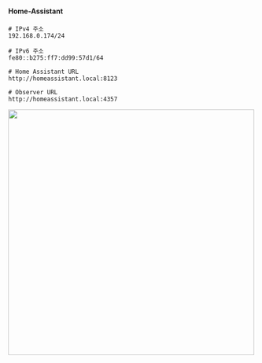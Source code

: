 #### Home-Assistant

```
# IPv4 주소
192.168.0.174/24

# IPv6 주소
fe80::b275:ff7:dd99:57d1/64

# Home Assistant URL
http://homeassistant.local:8123

# Observer URL
http://homeassistant.local:4357
```

<img src="https://github.com/user-attachments/assets/aa2cc58f-f628-4714-afc1-5ed304bd3307" width="500" height="500"/>
